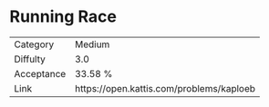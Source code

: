 # Running Race

<table>
    <tr>
        <td>Category</td>
        <td>Medium</td>
    </tr>
    <tr>
        <td>Diffulty</td>
        <td>3.0</td>
    </tr>
    <tr>
        <td>Acceptance</td>
        <td>33.58 %</td>
    </tr>
    <tr>
        <td>Link</td>
        <td>https://open.kattis.com/problems/kaploeb</td>
    </tr>
</table>